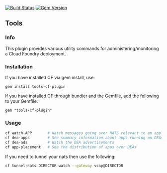 [![Build Status](https://travis-ci.org/cloudfoundry/tools-cf-plugin.png)](https://travis-ci.org/cloudfoundry/tools-cf-plugin)
[![Gem Version](https://badge.fury.io/rb/tools-cf-plugin.png)](http://badge.fury.io/rb/tools-cf-plugin)

## Tools
### Info

This plugin provides various utility commands for administering/monitoring a Cloud Foundry deployment.

### Installation

If you have installed CF via gem install, use:
```
gem install tools-cf-plugin
```

If you have installed CF through bundler and the Gemfile, add the following to your Gemfile:
```
gem "tools-cf-plugin"
```

### Usage

```bash
cf watch APP       # Watch messages going over NATS relevant to an application
cf dea-apps        # See summary information about apps running on DEAs
cf dea-ads         # Watch the DEA advertisements
cf app-placement   # See the distribution of apps over DEAs
```

If you need to tunnel your nats then use the following:

```bash
cf tunnel-nats DIRECTOR watch --gateway vcap@DIRECTOR
```



